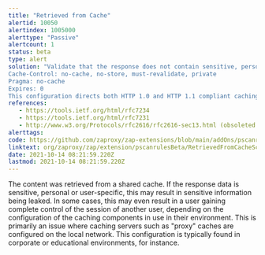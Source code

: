 ```yaml
---
title: "Retrieved from Cache"
alertid: 10050
alertindex: 1005000
alerttype: "Passive"
alertcount: 1
status: beta
type: alert
solution: "Validate that the response does not contain sensitive, personal or user-specific information.  If it does, consider the use of the following HTTP response headers, to limit, or prevent the content being stored and retrieved from the cache by another user:
Cache-Control: no-cache, no-store, must-revalidate, private
Pragma: no-cache
Expires: 0
This configuration directs both HTTP 1.0 and HTTP 1.1 compliant caching servers to not store the response, and to not retrieve the response (without validation) from the cache, in response to a similar request."
references:
   - https://tools.ietf.org/html/rfc7234
   - https://tools.ietf.org/html/rfc7231
   - http://www.w3.org/Protocols/rfc2616/rfc2616-sec13.html (obsoleted by rfc7234)
alerttags: 
code: https://github.com/zaproxy/zap-extensions/blob/main/addOns/pscanrulesBeta/src/main/java/org/zaproxy/zap/extension/pscanrulesBeta/RetrievedFromCacheScanRule.java
linktext: org/zaproxy/zap/extension/pscanrulesBeta/RetrievedFromCacheScanRule.java
date: 2021-10-14 08:21:59.220Z
lastmod: 2021-10-14 08:21:59.220Z
---
```

The content was retrieved from a shared cache. If the response data is sensitive, personal or user-specific, this may result in sensitive information being leaked. In some cases, this may even result in a user gaining complete control of the session of another user, depending on the configuration of the caching components in use in their environment. This is primarily an issue where caching servers such as "proxy" caches are configured on the local network. This configuration is typically found in corporate or educational environments, for instance. 
